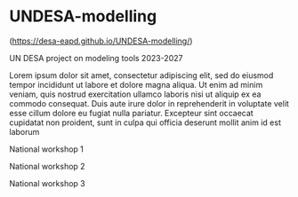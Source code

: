 # UNDESA-modelling
(https://desa-eapd.github.io/UNDESA-modelling/)

UN DESA project on modeling tools
2023-2027

Lorem ipsum dolor sit amet, consectetur adipiscing elit, sed do eiusmod tempor incididunt ut labore et dolore magna aliqua. Ut enim ad minim veniam, quis nostrud exercitation ullamco laboris nisi ut aliquip ex ea commodo consequat. Duis aute irure dolor in reprehenderit in voluptate velit esse cillum dolore eu fugiat nulla pariatur. Excepteur sint occaecat cupidatat non proident, sunt in culpa qui officia deserunt mollit anim id est laborum


National workshop 1

National workshop 2

National workshop 3
